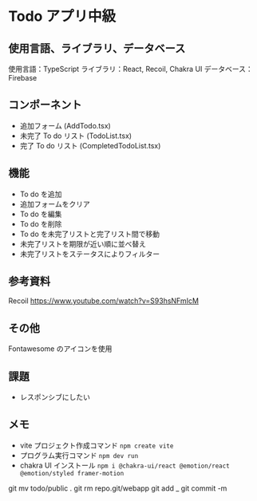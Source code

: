 # Todo アプリ中級

## 使用言語、ライブラリ、データベース

使用言語：TypeScript
ライブラリ：React, Recoil, Chakra UI
データベース：Firebase

## コンポーネント

- 追加フォーム (AddTodo.tsx)
- 未完了 To do リスト (TodoList.tsx)
- 完了 To do リスト (CompletedTodoList.tsx)

## 機能

- To do を追加
- 追加フォームをクリア
- To do を編集
- To do を削除
- To do を未完了リストと完了リスト間で移動
- 未完了リストを期限が近い順に並べ替え
- 未完了リストをステータスによりフィルター

## 参考資料

Recoil
https://www.youtube.com/watch?v=S93hsNFmIcM

## その他

Fontawesome のアイコンを使用

## 課題

- レスポンシブにしたい

## メモ

- vite プロジェクト作成コマンド
  `npm create vite`
- プログラム実行コマンド
  `npm dev run`
- chakra UI インストール
  `npm i @chakra-ui/react @emotion/react @emotion/styled framer-motion`

git mv todo/public .
git rm repo.git/webapp
git add _
git commit -m
